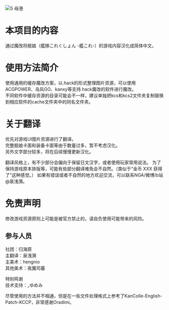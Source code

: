 ![5 母港](https://github.com/user-attachments/assets/6e607496-1ff5-4305-b1d2-a1918462e651)
# 本项目的内容

通过魔改将舰娘（艦隊これくしょん -艦これ-）的游戏内容汉化成简体中文。

# 使用方法简介
使用通用的缓存魔改方案，以.hack的形式整理图片资源，可以使用ACGPOWER、岛风GO、kanxy等支持.hack魔改的软件进行魔改。  
不同软件中缓存资源的目录可能会不一样，建议单独把kcs和kcs2文件夹复制替换到相应软件的cache文件夹中的同名文件夹。  

# 关于翻译
优先对游戏UI图片资源进行了翻译。  
完整舰娘卡面和装备卡面等由于数量过多，暂不考虑汉化。  
另外文字部分较多，将在后续慢慢更新汉化。

翻译风格上，有不少部分会偏向于保留日文汉字，或者使用玩家常用说法。
为了保持游戏原本排版等，可能有些部分翻译难免会不自然。（类似于“金币 XXX 获得了”这种感觉。）
如果有错误或者不自然的地方欢迎交流，可以联系NGA/微博/b站@泉浅漪。

# 免责声明
修改游戏资源原则上可能是被官方禁止的，请自负使用可能带来的风险。

## 参与人员
社团：归海原  
主翻译：泉浅漪  
主美术：hengnio  
其他美术：夜魔司暮  

特别鸣谢  
技术支持：_ゆめみ

尽管使用的方法并不相通，但是在一些文件处理格式上参考了KanColle-English-Patch-KCCP，非常感谢Oradimi。
